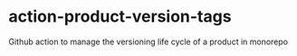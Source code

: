 # action-product-version-tags
Github action to manage the versioning life cycle of a product in monorepo
